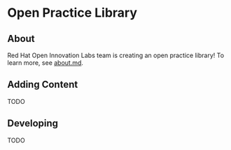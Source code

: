 # Open Practice Library

## About

Red Hat Open Innovation Labs team is creating an open practice library! To learn more, see [about.md](content/pages/about.md).

## Adding Content

TODO

## Developing

TODO
